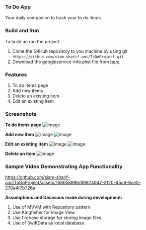 ### To Do App
Your daily companion to track your to do items. 

### Build and Run
To build an run the project: 
1. Clone the GitHub repository to you machine by using git
`https://github.com/siam-sharif-ami/ToDoProject.git`
2. Download the googleservice-info.plist file from [here](https://drive.google.com/file/d/1N8C95NxAvdexHnDOcuWkxrfyARc_RkWx/view?usp=sharing)

### Features
1. To do Items page
2. Add new items
3. Delete an existing item
4. Edit an existing item



### Screenshots 
**To do items page**
![image](https://github.com/siam-sharif-ami/ToDoProject/assets/168058996/3c3bd190-7f50-45d1-9a9d-0f9db56c11e7)

**Add new item**
![image](https://github.com/siam-sharif-ami/ToDoProject/assets/168058996/a47c8183-6e1c-426e-b709-01d32ca02741)
![image](https://github.com/siam-sharif-ami/ToDoProject/assets/168058996/15155f24-2418-48d9-abca-b69419324e0e)

**Edit an existing item**
![image](https://github.com/siam-sharif-ami/ToDoProject/assets/168058996/59401c8b-b203-4ca7-ae87-5bef99858f77)
![image](https://github.com/siam-sharif-ami/ToDoProject/assets/168058996/ac9a1961-27a4-426b-9793-753f4e1e48ca)

**Delete an item**
![image](https://github.com/siam-sharif-ami/ToDoProject/assets/168058996/e84158be-8430-4d73-a584-da7e21897e49)


### Sample Video Demonstrating App Functionality
https://github.com/siam-sharif-ami/ToDoProject/assets/168058996/89924947-2120-45c9-9ce0-270a4f7b726a

**Assumptions and Decisions made during development:**
1. Use of MVVM with Repository pattern
2. Use Kingfisher for Image View
3. Use firebase storage for storing image files
4. Use of SwiftData as local database
